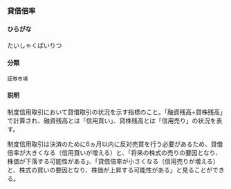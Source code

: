 <div style="display:none;">

## [あ行](securities-terms?id=あ行)
## [か行](securities-terms?id=か行)
## [さ行](securities-terms?id=さ行)
## [た行](securities-terms?id=た行)

</div>

### 貸借倍率

#### ひらがな

たいしゃくばいりつ

#### 分類

`証券市場`

#### 説明

制度信用取引において貸借取引の状況を示す指標のこと。「融資残高÷貸株残高」で計算され、融資残高とは「信用買い」、貸株残高とは「信用売り」の状況を表す。
 
制度信用取引は決済のために6ヵ月以内に反対売買を行う必要があるため、貸借倍率が大きくなる（信用買いが増える）と、「将来の株式の売りの要因となり、株価が下落する可能性がある」、「貸借倍率が小さくなる（信用売りが増える）と、株式の買いの要因となり、株価が上昇する可能性がある」と見ることができる。

<div style="display:none;">

## [な行](securities-terms?id=な行)
## [は行](securities-terms?id=は行)
## [ま行](securities-terms?id=ま行)
## [や行](securities-terms?id=や行)
## [ら行](securities-terms?id=ら行)
## [わ行](securities-terms?id=わ行)
## [英数字・記号](securities-terms?id=英数字・記号)

</div>


